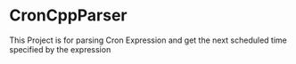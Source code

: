 # CronCppParser
This Project is for parsing Cron Expression and get the next scheduled time specified by the expression
